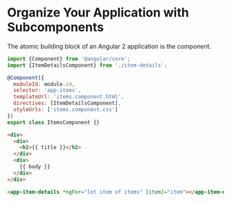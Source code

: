 # Organize Your Application with Subcomponents

The atomic building block of an Angular 2 application is the component. 

```javascript
import {Component} from '@angular/core';
import {ItemDetailsComponent} from './item-details';

@Component({
  moduleId: module.id,
  selector: 'app-items',
  templateUrl: 'items.component.html',
  directives: [ItemDetailsComponent],
  styleUrls: ['items.component.css']
})
export class ItemsComponent {}
```

```html
<div>
  <div>
    <h2>{{ title }}</h2>
  </div>
  <div>
    {{ body }}
  </div>
</div>

<app-item-details *ngFor="let item of items" [item]="item"></app-item-details>
```

